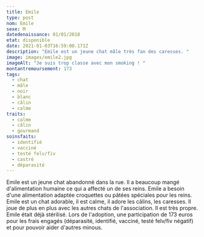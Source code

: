 ```yaml
---
title: Emile
type: post
nom: Emile
sexe: M
datedenaissance: 01/01/2018
etat: disponible
date: 2021-01-03T16:59:00.171Z
description: "Emile est un jeune chat mâle très fan des caresses. "
image: images/emile2.jpg
imageAlt: "Je suis trop classe avec mon smoking ! "
montantremoursement: 173
tags:
  - chat
  - mâle
  - noir
  - blanc
  - câlin
  - calme
traits:
  - calme
  - câlin
  - gourmand
soinsfaits:
  - identifié
  - vacciné
  - testé felv/fiv
  - castré
  - déparasité
---
```

Emile est un jeune chat abandonné dans la rue. Il a beaucoup mangé d'alimentation humaine ce qui a affecté un de ses reins. Emile a besoin d'une alimentation adaptée croquettes ou pâtées spéciales pour les reins. Emile est un chat adorable, il est calme, il adore les câlins, les caresses. Il joue de plus en plus avec les autres chats de l'association. Il est très propre. Emile était déjà stérilisé. Lors de l'adoption, une participation de 173 euros pour les frais engagés (déparasité, identifié, vacciné, testé felv/fiv négatif) et pour pouvoir aider d'autres minous.